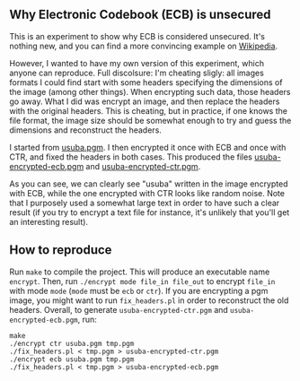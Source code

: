 Why Electronic Codebook (ECB) is unsecured
---

This is an experiment to show why ECB is considered unsecured. It's
nothing new, and you can find a more convincing example on
[Wikipedia](https://en.wikipedia.org/wiki/Block_cipher_mode_of_operation#Electronic_Codebook_(ECB)).

However, I wanted to have my own version of this experiment, which
anyone can reproduce. Full discolsure: I'm cheating sligly: all images
formats I could find start with some headers specifying the dimensions
of the image (among other things). When encrypting such data, those
headers go away. What I did was encrypt an image, and then replace the
headers with the original headers. This is cheating, but in practice,
if one knows the file format, the image size should be somewhat enough
to try and guess the dimensions and reconstruct the headers.


I started from [usuba.pgm](usuba.pgm). I then encrypted it once with
ECB and once with CTR, and fixed the headers in both cases. This
produced the files [usuba-encrypted-ecb.pgm](usuba-encrypted-ecb.pgm)
and [usuba-encrypted-ctr.pgm](usuba-encrypted-ctr.pgm).

As you can see, we can clearly see "usuba" written in the image
encrypted with ECB, while the one encrypted with CTR looks like random
noise. Note that I purposely used a somewhat large text in order to
have such a clear result (if you try to encrypt a text file for
instance, it's unlikely that you'll get an interesting result).


## How to reproduce

Run `make` to compile the project. This will produce an executable
name `encrypt`. Then, run `./encrypt mode file_in file_out` to encrypt
`file_in` with mode `mode` (`mode` must be `ecb` or `ctr`). If you are
encrypting a pgm image, you might want to run `fix_headers.pl` in
order to reconstruct the old headers. Overall, to generate
`usuba-encrypted-ctr.pgm` and `usuba-encrypted-ecb.pgm`, run:

    make
    ./encrypt ctr usuba.pgm tmp.pgm
    ./fix_headers.pl < tmp.pgm > usuba-encrypted-ctr.pgm
    ./encrypt ecb usuba.pgm tmp.pgm
    ./fix_headers.pl < tmp.pgm > usuba-encrypted-ecb.pgm

